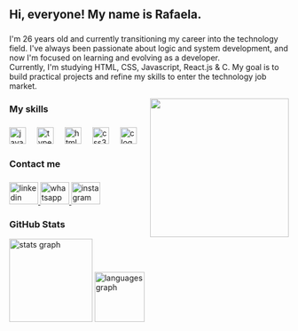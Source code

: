 <h2 align="left">Hi, everyone! My name is Rafaela.</h2>

###

<p align="left">I'm 26 years old and currently transitioning my career into the technology field. I've always been passionate about logic and system development, and now I'm focused on learning and evolving as a developer. <br>Currently, I'm studying HTML, CSS, Javascript, React.js & C. My goal is to build practical projects and refine my skills to enter the technology job market.</p>


<img align="right" height="250" src="https://media-hosting.imagekit.io//38c258c00491476c/productive.png?Expires=1835046057&Key-Pair-Id=K2ZIVPTIP2VGHC&Signature=2mw6jUjXcgs7E0gg3tEsEEb8vm8Vd-cklLakE4cElB6lGLSDhd38Ss1-wvlIC~hLeDvssgsfD9QBRI~04Xu4TovtAWuoUBeWU6mxunSvyTOwEi-cw~Kuonnzw~1wj0vRhTT5OTzsjYMITspq6UdXt7jUbJ6V70Kj6g6C1GISgKOqa7rSEz~9WLHABVZH3VlTX07uW06c-e7zTihilp4kqTLbkNHSHGberlnGrzBgwOD5BxzSY-9Dq9GuyyXLEjgNMv0qUfHKxXWtbq~ilEix~EfP65zIX0GBSirPH5cFJL88JfrV3iUCBvRyIowedwgCwzr3cqeVKHyuEvsMDmmozw__"  />


<h3 align="left">My skills</h3>

###

<div align="left">
  <img src="https://cdn.jsdelivr.net/gh/devicons/devicon/icons/javascript/javascript-original.svg" height="30" alt="javascript logo"  />
  <img width="12" />
  <img src="https://cdn.jsdelivr.net/gh/devicons/devicon/icons/typescript/typescript-original.svg" height="30" alt="typescript logo"  />
  <img width="12" />
  <img src="https://cdn.jsdelivr.net/gh/devicons/devicon/icons/html5/html5-original.svg" height="30" alt="html5 logo"  />
  <img width="12" />
  <img src="https://cdn.jsdelivr.net/gh/devicons/devicon/icons/css3/css3-original.svg" height="30" alt="css3 logo"  />
  <img width="12" />
  <img src="https://cdn.jsdelivr.net/gh/devicons/devicon/icons/c/c-original.svg" height="30" alt="c logo"  />
</div>

###

<h3 align="left">Contact me</h3>

###

<div align="left">
  <a href="https://www.linkedin.com/in/rafaelabarross/" target="_blank">
    <img src="https://raw.githubusercontent.com/maurodesouza/profile-readme-generator/master/src/assets/icons/social/linkedin/default.svg" width="52" height="40" alt="linkedin logo"  />
  </a>
  <a href="https://wa.me/5582988888101" target="_blank">
    <img src="https://raw.githubusercontent.com/maurodesouza/profile-readme-generator/master/src/assets/icons/social/whatsapp/default.svg" width="52" height="40" alt="whatsapp logo"  />
  </a>
  <a href="https://www.instagram.com/rafaelabrss" target="_blank">
    <img src="https://raw.githubusercontent.com/maurodesouza/profile-readme-generator/master/src/assets/icons/social/instagram/default.svg" width="52" height="40" alt="instagram logo"  />
  </a>
</div>


###

<h3 align="left">GitHub Stats</h3>

<div align="left">
  <img src="https://github-readme-stats.vercel.app/api?username=itsmerafab&hide_title=false&hide_rank=false&show_icons=true&include_all_commits=true&count_private=true&disable_animations=false&theme=dracula&locale=en&hide_border=false" height="150" alt="stats graph"  />
  <img src="https://github-readme-stats.vercel.app/api/top-langs?username=itsmerafab&locale=en&hide_title=false&layout=compact&card_width=320&langs_count=5&theme=dracula&hide_border=false" height="90" alt="languages graph"  />
</div>

###














